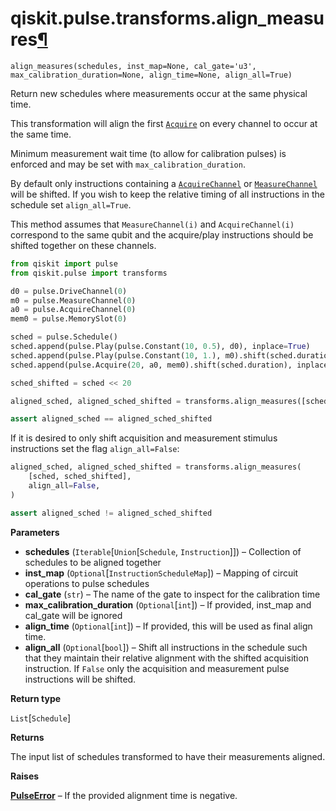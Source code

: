 # qiskit.pulse.transforms.align\_measures[¶](#qiskit-pulse-transforms-align-measures "Permalink to this headline")

<span id="undefined" />

`align_measures(schedules, inst_map=None, cal_gate='u3', max_calibration_duration=None, align_time=None, align_all=True)`

Return new schedules where measurements occur at the same physical time.

This transformation will align the first [`Acquire`](qiskit.pulse.instructions.Acquire#qiskit.pulse.instructions.Acquire "qiskit.pulse.instructions.Acquire") on every channel to occur at the same time.

Minimum measurement wait time (to allow for calibration pulses) is enforced and may be set with `max_calibration_duration`.

By default only instructions containing a [`AcquireChannel`](qiskit.pulse.channels.AcquireChannel#qiskit.pulse.channels.AcquireChannel "qiskit.pulse.channels.AcquireChannel") or [`MeasureChannel`](qiskit.pulse.channels.MeasureChannel#qiskit.pulse.channels.MeasureChannel "qiskit.pulse.channels.MeasureChannel") will be shifted. If you wish to keep the relative timing of all instructions in the schedule set `align_all=True`.

This method assumes that `MeasureChannel(i)` and `AcquireChannel(i)` correspond to the same qubit and the acquire/play instructions should be shifted together on these channels.

```python
from qiskit import pulse
from qiskit.pulse import transforms

d0 = pulse.DriveChannel(0)
m0 = pulse.MeasureChannel(0)
a0 = pulse.AcquireChannel(0)
mem0 = pulse.MemorySlot(0)

sched = pulse.Schedule()
sched.append(pulse.Play(pulse.Constant(10, 0.5), d0), inplace=True)
sched.append(pulse.Play(pulse.Constant(10, 1.), m0).shift(sched.duration), inplace=True)
sched.append(pulse.Acquire(20, a0, mem0).shift(sched.duration), inplace=True)

sched_shifted = sched << 20

aligned_sched, aligned_sched_shifted = transforms.align_measures([sched, sched_shifted])

assert aligned_sched == aligned_sched_shifted
```

If it is desired to only shift acquisition and measurement stimulus instructions set the flag `align_all=False`:

```python
aligned_sched, aligned_sched_shifted = transforms.align_measures(
    [sched, sched_shifted],
    align_all=False,
)

assert aligned_sched != aligned_sched_shifted
```

**Parameters**

*   **schedules** (`Iterable`\[`Union`\[`Schedule`, `Instruction`]]) – Collection of schedules to be aligned together
*   **inst\_map** (`Optional`\[`InstructionScheduleMap`]) – Mapping of circuit operations to pulse schedules
*   **cal\_gate** (`str`) – The name of the gate to inspect for the calibration time
*   **max\_calibration\_duration** (`Optional`\[`int`]) – If provided, inst\_map and cal\_gate will be ignored
*   **align\_time** (`Optional`\[`int`]) – If provided, this will be used as final align time.
*   **align\_all** (`Optional`\[`bool`]) – Shift all instructions in the schedule such that they maintain their relative alignment with the shifted acquisition instruction. If `False` only the acquisition and measurement pulse instructions will be shifted.

**Return type**

`List`\[`Schedule`]

**Returns**

The input list of schedules transformed to have their measurements aligned.

**Raises**

[**PulseError**](pulse#qiskit.pulse.PulseError "qiskit.pulse.PulseError") – If the provided alignment time is negative.
